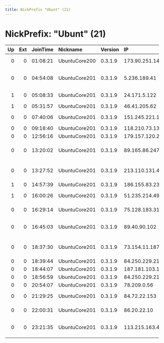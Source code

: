 ```yaml
---
title: NickPrefix "Ubunt" (21)
---
```


# NickPrefix: "Ubunt" (21)

|   Up |   Ext | JoinTime   | Nickname      | Version   | IP              | AS                                       | CC   |   ORp |   Dirp | OS    | Contact   |   eFamMembers |
|-----:|------:|:-----------|:--------------|:----------|:----------------|:-----------------------------------------|:-----|------:|-------:|:------|:----------|--------------:|
|    0 |     0 | 01:08:21   | UbuntuCore200 | 0.3.1.9   | 173.90.251.142  | Time Warner Cable Internet LLC           | us   | 39737 |      0 | Linux | None      |             1 |
|    0 |     0 | 04:54:08   | UbuntuCore201 | 0.3.1.9   | 5.236.189.41    | Iran Telecommunication Company PJS       | ir   | 33605 |      0 | Linux | None      |             1 |
|    1 |     0 | 05:08:33   | UbuntuCore201 | 0.3.1.9   | 24.171.5.122    | Charter Communications                   | us   | 34245 |      0 | Linux | None      |             1 |
|    1 |     0 | 05:31:57   | UbuntuCore201 | 0.3.1.9   | 46.41.205.62    | Pars Online PJS                          | ir   | 39687 |      0 | Linux | None      |             1 |
|    0 |     0 | 07:40:06   | UbuntuCore201 | 0.3.1.9   | 151.245.221.19  | Aria Shatel Company Ltd                  | ir   | 46237 |      0 | Linux | None      |             1 |
|    0 |     0 | 09:18:40   | UbuntuCore201 | 0.3.1.9   | 118.210.73.135  | Internode Pty Ltd                        | au   | 33211 |      0 | Linux | None      |             1 |
|    0 |     0 | 12:56:16   | UbuntuCore201 | 0.3.1.9   | 179.157.120.253 | CLARO S.A.                               | br   | 37263 |      0 | Linux | None      |             1 |
|    0 |     0 | 13:20:02   | UbuntuCore201 | 0.3.1.9   | 89.165.86.247   | Neda Gostar Saba Data Transfer Company P | ir   | 33621 |      0 | Linux | None      |             1 |
|    0 |     0 | 13:27:52   | UbuntuCore201 | 0.3.1.9   | 213.110.131.47  | PE Gritcun Oleksandr Viktorovich         | ua   | 32813 |      0 | Linux | None      |             1 |
|    1 |     0 | 14:57:39   | UbuntuCore201 | 0.3.1.9   | 186.155.83.23   | Colombia                                 | co   | 37851 |      0 | Linux | None      |             1 |
|    1 |     0 | 16:00:26   | UbuntuCore201 | 0.3.1.9   | 51.235.214.49   | Saudi Telecom Company JSC                | sa   | 34555 |      0 | Linux | None      |             1 |
|    0 |     0 | 16:29:14   | UbuntuCore201 | 0.3.1.9   | 75.128.183.31   | Charter Communications                   | us   | 46263 |      0 | Linux | None      |             1 |
|    0 |     0 | 16:45:03   | UbuntuCore201 | 0.3.1.9   | 89.40.90.102    | Neda Gostar Saba Data Transfer Company P | ir   | 45821 |      0 | Linux | None      |             1 |
|    0 |     0 | 18:37:30   | UbuntuCore201 | 0.3.1.9   | 73.154.11.187   | Comcast Cable Communications, LLC        | us   | 44011 |      0 | Linux | None      |             1 |
|    0 |     0 | 18:39:44   | UbuntuCore201 | 0.3.1.9   | 84.250.229.213  | Telia Finland Oyj                        | fi   | 33149 |      0 | Linux | None      |             1 |
|    0 |     0 | 18:44:07   | UbuntuCore201 | 0.3.1.9   | 187.181.103.179 | CLARO S.A.                               | br   | 44757 |      0 | Linux | None      |             1 |
|    0 |     0 | 18:56:59   | UbuntuCore201 | 0.3.1.9   | 84.250.229.213  | Telia Finland Oyj                        | fi   | 33291 |      0 | Linux | None      |             1 |
|    0 |     0 | 20:54:07   | UbuntuCore201 | 0.3.1.9   | 78.209.0.56     | Free SAS                                 | fr   | 41535 |      0 | Linux | None      |             1 |
|    0 |     0 | 21:29:25   | UbuntuCore201 | 0.3.1.9   | 84.72.22.153    | Liberty Global Operations B.V.           | ch   | 38157 |      0 | Linux | None      |             1 |
|    0 |     0 | 22:00:31   | UbuntuCore201 | 0.3.1.9   | 86.20.22.10     | Virgin Media Limited                     | gb   | 43213 |      0 | Linux | None      |             1 |
|    0 |     0 | 23:21:35   | UbuntuCore201 | 0.3.1.9   | 113.215.163.4   | Huashu media&amp;Network Limited         | cn   | 40039 |      0 | Linux | None      |             1 |
